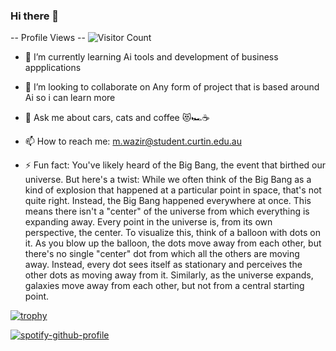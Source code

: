 ### Hi there 👋
-- Profile Views -- ![Visitor Count](https://profile-counter.glitch.me/BillyWazir/count.svg)


- 🌱 I’m currently learning Ai tools and development of business appplications
- 👯 I’m looking to collaborate on Any form of project that is based around Ai so i can learn more
- 💬 Ask me about cars, cats and coffee 😻🏎️☕
- 📫 How to reach me: m.wazir@student.curtin.edu.au

- ⚡ Fun fact: You've likely heard of the Big Bang, the event that birthed our universe. But here's a twist: While we often think of the Big Bang as a kind of explosion that happened at a particular point in space, that's not quite right. Instead, the Big Bang happened everywhere at once. This means there isn't a "center" of the universe from which everything is expanding away. Every point in the universe is, from its own perspective, the center. To visualize this, think of a balloon with dots on it. As you blow up the balloon, the dots move away from each other, but there's no single "center" dot from which all the others are moving away. Instead, every dot sees itself as stationary and perceives the other dots as moving away from it. Similarly, as the universe expands, galaxies move away from each other, but not from a central starting point.

[![trophy](https://github-profile-trophy.vercel.app/?username=BillyWazir&theme=onedark)](https://github.com/BillyWazir/github-profile-trophy)


  [![spotify-github-profile](https://spotify-github-profile.vercel.app/api/view?uid=puma.loco&cover_image=true&theme=default&show_offline=false&background_color=000000&interchange=true)](https://spotify-github-profile.vercel.app/api/view?uid=puma.loco&redirect=true)




<!--
**BillyWazir/BillyWazir** is a ✨ _special_ ✨ repository because its `README.md` (this file) appears on your GitHub profile.

Here are some ideas to get you started:

- 🔭 I’m currently working on Developing applications for Businesses and the integration of Ai
- 🌱 I’m currently learning Ai tools and development of business appplications
- 👯 I’m looking to collaborate on Any form of project that is based around Ai so i can learn more 
- 🤔 I’m looking for help with ...
- 💬 Ask me about cars, cats and coffee 😻🏎️☕
- 📫 How to reach me: m.wazir@student.curtin.edu.au
- ⚡ Fun fact: You've likely heard of the Big Bang, the event that birthed our universe. But here's a twist: While we often think of the Big Bang as a kind of explosion that happened at a particular point in space, that's not quite right. Instead, the Big Bang happened everywhere at once. This means there isn't a "center" of the universe from which everything is expanding away. Every point in the universe is, from its own perspective, the center.

To visualize this, think of a balloon with dots on it. As you blow up the balloon, the dots move away from each other, but there's no single "center" dot from which all the others are moving away. Instead, every dot sees itself as stationary and perceives the other dots as moving away from it. Similarly, as the universe expands, galaxies move away from each other, but not from a central starting point.
-->
